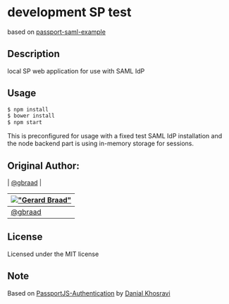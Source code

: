development SP test
====================

based on [passport-saml-example](https://github.com/gbraad/passport-saml-example)

Description
-----------

local SP web application for use with SAML IdP

Usage
-----

```bash
$ npm install
$ bower install
$ npm start
```

This is preconfigured for usage with a fixed test SAML IdP installation and the node backend part is using in-memory storage for sessions.




Original Author:
----------------

| [@gbraad](https://twitter.com/gbraad) |

| [!["Gerard Braad"](http://gravatar.com/avatar/e466994eea3c2a1672564e45aca844d0.png?s=60)](http://gbraad.nl "Gerard Braad <me@gbraad.nl>") |
|---|
| [@gbraad](https://twitter.com/gbraad) |


License
-------

Licensed under the MIT license


Note
----

Based on [PassportJS-Authentication](https://github.com/DanialK/PassportJS-Authentication) by [Danial Khosravi](http://danialk.github.io/)
